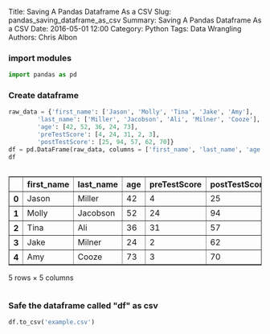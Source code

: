 Title: Saving A Pandas Dataframe As a CSV
Slug: pandas_saving_dataframe_as_csv
Summary: Saving A Pandas Dataframe As a CSV
Date: 2016-05-01 12:00
Category: Python
Tags: Data Wrangling
Authors: Chris Albon



### import modules


```python
import pandas as pd
```

### Create dataframe


```python
raw_data = {'first_name': ['Jason', 'Molly', 'Tina', 'Jake', 'Amy'], 
        'last_name': ['Miller', 'Jacobson', 'Ali', 'Milner', 'Cooze'], 
        'age': [42, 52, 36, 24, 73], 
        'preTestScore': [4, 24, 31, 2, 3],
        'postTestScore': [25, 94, 57, 62, 70]}
df = pd.DataFrame(raw_data, columns = ['first_name', 'last_name', 'age', 'preTestScore', 'postTestScore'])
df
```




<div style="max-height:1000px;max-width:1500px;overflow:auto;">
<table border="1" class="dataframe">
  <thead>
    <tr style="text-align: right;">
      <th></th>
      <th>first_name</th>
      <th>last_name</th>
      <th>age</th>
      <th>preTestScore</th>
      <th>postTestScore</th>
    </tr>
  </thead>
  <tbody>
    <tr>
      <th>0</th>
      <td> Jason</td>
      <td>   Miller</td>
      <td> 42</td>
      <td>  4</td>
      <td> 25</td>
    </tr>
    <tr>
      <th>1</th>
      <td> Molly</td>
      <td> Jacobson</td>
      <td> 52</td>
      <td> 24</td>
      <td> 94</td>
    </tr>
    <tr>
      <th>2</th>
      <td>  Tina</td>
      <td>      Ali</td>
      <td> 36</td>
      <td> 31</td>
      <td> 57</td>
    </tr>
    <tr>
      <th>3</th>
      <td>  Jake</td>
      <td>   Milner</td>
      <td> 24</td>
      <td>  2</td>
      <td> 62</td>
    </tr>
    <tr>
      <th>4</th>
      <td>   Amy</td>
      <td>    Cooze</td>
      <td> 73</td>
      <td>  3</td>
      <td> 70</td>
    </tr>
  </tbody>
</table>
<p>5 rows × 5 columns</p>
</div>



### Safe the dataframe called "df" as csv


```python
df.to_csv('example.csv')
```
